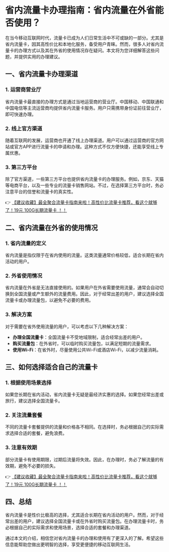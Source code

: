 # 省内流量卡办理指南：省内流量在外省能否使用？

在当今移动互联网时代，流量卡已成为人们日常生活中不可或缺的一部分。尤其是省内流量卡，因其高性价比和本地化服务，备受用户青睐。然而，很多人对省内流量卡的办理方式以及其在外省的使用情况存在疑问。本文将为您详细解答这些问题，并提供实用的办理建议。

## 一、省内流量卡办理渠道

### 1. 运营商营业厅
省内流量卡最直接的办理方式是通过当地运营商的营业厅。中国移动、中国联通和中国电信等主流运营商均提供省内流量卡服务。用户只需携带身份证前往营业厅，即可快速办理。

### 2. 线上官方渠道
随着互联网的发展，运营商也开通了线上办理渠道。用户可以通过运营商的官方网站或官方APP进行流量卡的申请和办理。这种方式不仅方便快捷，还能享受线上专属优惠。

### 3. 第三方平台
除了官方渠道，一些第三方平台也提供省内流量卡的办理服务。例如，京东、天猫等电商平台，以及一些专业的流量卡销售网站。不过，在选择第三方平台时，务必注意平台的信誉和流量卡的真实性。

👉 [【建议收藏】最全聚合流量卡指南来啦！高性价比流量卡推荐，看这个就够了！19元 100G长期流量卡 ！！](https://bit.ly/Liuliangka)

## 二、省内流量在外省的使用情况

### 1. 省内流量的定义
省内流量是指仅限于在省内使用的流量。这类流量通常价格较低，适合长期在省内活动的用户。

### 2. 外省使用情况
省内流量在外省是无法直接使用的。如果用户在外省需要使用流量，通常会自动切换到全国流量或产生额外的流量费用。因此，对于经常出差的用户，建议选择全国流量卡或办理流量包，以避免不必要的费用。

### 3. 解决方案
对于需要在省外使用流量的用户，可以考虑以下几种解决方案：
- **办理全国流量卡**：全国流量卡不受地域限制，适合经常出差的用户。
- **购买流量包**：在外省时，可以临时购买流量包，以满足短期的流量需求。
- **使用Wi-Fi**：在省外时，尽量使用公共Wi-Fi或酒店Wi-Fi，以减少流量消耗。

## 三、如何选择适合自己的流量卡

### 1. 根据使用场景选择
如果您长期在省内活动，省内流量卡无疑是最经济实惠的选择。如果您经常出差或旅行，建议选择全国流量卡。

### 2. 关注流量套餐
不同的流量卡套餐提供的流量和价格各不相同。在选择时，务必根据自己的实际需求选择合适的套餐，避免浪费。

### 3. 注意有效期
部分流量卡有使用期限，过期后流量将失效。因此，在办理时，务必了解流量的有效期，避免不必要的损失。

👉 [【建议收藏】最全聚合流量卡指南来啦！高性价比流量卡推荐，看这个就够了！19元 100G长期流量卡 ！！](https://bit.ly/Liuliangka)

## 四、总结

省内流量卡是性价比极高的选择，尤其适合长期在省内活动的用户。然而，对于经常出差的用户，建议选择全国流量卡或在外省时购买流量包。在办理流量卡时，务必根据自己的实际需求和使用场景，选择合适的套餐和办理渠道。

通过本文的介绍，相信您对省内流量卡的办理和使用有了更深入的了解。希望这些信息能帮助您做出更明智的选择，享受更便捷的移动互联网生活。